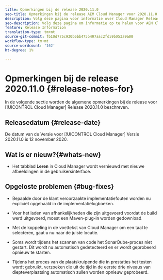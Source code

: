 ```yaml
---
title: Opmerkingen bij de release 2020.11.0
seo-title: Opmerkingen bij de release AEM Cloud Manager voor 2020.11.0
description: Volg deze pagina voor informatie over Cloud Manager Release 2020.11.0
seo-description: Volg deze pagina om informatie op te halen voor AEM Cloud Manager Release 2020.11.0
feature: Release Information
translation-type: tm+mt
source-git-commit: fb10d775c930b5bb475b497aac2fd59b053a9a00
workflow-type: tm+mt
source-wordcount: '162'
ht-degree: 1%

---
```


# Opmerkingen bij de release 2020.11.0 {#release-notes-for}

In de volgende sectie worden de algemene opmerkingen bij de release voor [!UICONTROL Cloud Manager] Release 2020.11.0 beschreven.

## Releasedatum {#release-date}

De datum van de Versie voor [!UICONTROL Cloud Manager] Versie 2020.11.0 is 12 november 2020.

## Wat is er nieuw?{#whats-new}

* Het tabblad **Leren** in Cloud Manager wordt vernieuwd met nieuwe afbeeldingen in de gebruikersinterface.

## Opgeloste problemen {#bug-fixes}

* Bepaalde door de klant veroorzaakte implementatiefouten worden nu expliciet opgehaald in de implementatielogboeken.

* Voor het laden van afhankelijkheden die zijn uitgevoerd voordat de build werd uitgevoerd, moest een Maven-plug-in worden gedownload.

* Met de koppeling in de voettekst van Cloud Manager om een taal te selecteren, gaat u nu naar de juiste locatie.

* Soms wordt tijdens het scannen van code het SonarQube-proces niet gestart. Dit wordt nu automatisch gedetecteerd en er wordt geprobeerd opnieuw te starten.

* Tijdens het proces van de plaatskruipende die in prestaties het testen wordt gebruikt, verzoeken die uit de tijd in de eerste drie niveaus van diepteverplaatsing automatisch zullen worden opnieuw geprobeerd.